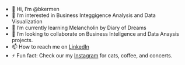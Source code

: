 - 👋 Hi, I’m @bkermen
- 👀 I’m interested in Business Integgigence Analysis and Data Visualization
- 🌱 I’m currently learning Melancholin by Diary of Dreams
- 💞️ I’m looking to collaborate on Business Inteligence and Data Anaysis projects.
- 📫 How to reach me on [LinkedIn](https://www.linkedin.com/in/burcin-kermen/)
- ⚡ Fun fact: Check our my [Instagram](https://www.instagram.com/bkermen) for cats, coffee, and concerts.

<!---
bkermen/bkermen is a ✨ special ✨ repository because its `README.md` (this file) appears on your GitHub profile.
You can click the Preview link to take a look at your changes.
--->
